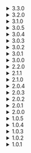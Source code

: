 <details>
  <summary>3.3.0</summary>

  [Diff from 3.2.0](https://github.com/Alorel/ngforage/compare/3.2.0...3.3.0)

  <ul>
    <li><strong>feat:</strong> It's now possible to create dedicated instances via DedicatedInstanceFactory</li>
  </ul>
</details>

<details>
  <summary>3.2.0</summary>

  [Diff from 3.1.0](https://github.com/Alorel/ngforage/compare/3.1.0...3.2.0)

  <ul>
    <li><strong>feat:</strong> Added toString() methods which return a JSON-encoded string of an object to all relevant classes.</li>
    <li><strong>refactor:</strong> Symbol.toStringTag is now added without a support check as the polyfill is required by Angular</li>
    <li><strong>refactor:</strong> Refactored internal and private methods + properties</li>
    <li><strong>refactor:</strong> Removed extraneous @Injectable() decorations on classes that have factories</li>
  </ul>
</details>

<details>
  <summary>3.1.0</summary>

  [Diff from 3.0.5](https://github.com/Alorel/ngforage/compare/3.0.5...3.1.0)

  <ul>
    <li><strong>feat:</strong> The library now makes use of better tree-shakeability provided by Angular 6.</li>
  </ul>
</details>

<details>
  <summary>3.0.5</summary>

  [Diff from 3.0.4](https://github.com/Alorel/ngforage/compare/3.0.4...3.0.5)

  <ul>
    <li><strong>fix:</strong> sessionStorage not defined bug fixed in <a href="https://github.com/Alorel/ngforage/pull/60">!60</a></li>
  </ul>
</details>

<details>
  <summary>3.0.4</summary>

  [Diff from 3.0.3](https://github.com/Alorel/ngforage/compare/3.0.3...3.0.4)

  <ul>
    <li><strong>fix:</strong> Package metadata for AoT compilation should now be generated correctly.</li>
  </ul>
</details>

<details>
  <summary>3.0.3</summary>

  [Diff from 3.0.2](https://github.com/Alorel/ngforage/compare/3.0.2...3.0.3)

  <ul>
    <li><strong>documentation:</strong> Added missing documentation for localForage as a peer dependency</li>
  </ul>
</details>

<details>
  <summary>3.0.2</summary>

  [Diff from 3.0.1](https://github.com/Alorel/ngforage/compare/3.0.1...3.0.2)

  <ul>
    <li><strong>chore:</strong> Add package keywords to npm</li>
  </ul>
</details>

<details>
  <summary>3.0.1</summary>

  [Diff from 3.0.0](https://github.com/Alorel/ngforage/compare/3.0.0...3.0.1)

  <ul>
    <li><strong>fix:</strong> Fixed the README not generating properly for the packaged version</li>
  </ul>
</details>

<details>
  <summary>3.0.0</summary>

  [Diff from 2.2.0](https://github.com/Alorel/ngforage/compare/2.2.0...3.0.0)

  <ul>
    <li><strong>chore:</strong> Packaged with Angular 6-specific dependencies</li>
  </ul>
</details>

<details>
  <summary>2.2.0</summary>

  [Diff from 2.1.1](https://github.com/Alorel/ngforage/compare/2.1.1...2.2.0)

  <ul>
    <li><strong>feat:</strong> It's now possible to create dedicated instances via DedicatedInstanceFactory</li>
  </ul>
</details>

<details>
  <summary>2.1.1</summary>

  [Diff from 2.1.0](https://github.com/Alorel/ngforage/compare/2.1.0...2.1.1)

  <ul>
    <li><strong>chore:</strong> Flagged some internal variables as internal.</li>
  </ul>
</details>

<details>
  <summary>2.1.0</summary>

  [Diff from 2.0.4](https://github.com/Alorel/ngforage/compare/2.0.4...2.1.0)

  <ul>
    <li><strong>feat:</strong> Added toString() methods which return a JSON-encoded string of an object to all relevant classes.</li>
    <li><strong>refactor:</strong> Symbol.toStringTag is now added without a support check as the polyfill is required by Angular</li>
    <li><strong>refactor:</strong> Refactored internal and private methods + properties</li>
    <li><strong>refactor:</strong> Removed extraneous @Injectable() decorations on classes that have factories</li>
  </ul>
</details>

<details>
  <summary>2.0.4</summary>

  [Diff from 2.0.3](https://github.com/Alorel/ngforage/compare/2.0.3...2.0.4)

  <ul>
    <li><strong>fix:</strong> sessionStorage not defined bug fixed in <a href="https://github.com/Alorel/ngforage/pull/60">!60</a></li>
  </ul>
</details>

<details>
  <summary>2.0.3</summary>

  [Diff from 2.0.2](https://github.com/Alorel/ngforage/compare/2.0.2...2.0.3)

  <ul>
    <li><strong>fix:</strong> Package metadata for AoT compilation should now be generated correctly.</li>
  </ul>
</details>

<details>
  <summary>2.0.2</summary>

  [Diff from 2.0.1](https://github.com/Alorel/ngforage/compare/2.0.1...2.0.2)

  <ul>
    <li><strong>documentation:</strong> Added missing documentation for localForage as a peer dependency</li>
  </ul>
</details>

<details>
  <summary>2.0.1</summary>

  [Diff from 2.0.0](https://github.com/Alorel/ngforage/compare/2.0.0...2.0.1)

  <ul>
    <li><strong>fix:</strong> Fixed the README not generating properly for the packaged version</li>
  </ul>
</details>

<details>
  <summary>2.0.0</summary>

  [Diff from 1.0.5](https://github.com/Alorel/ngforage/compare/1.0.5...2.0.0)

  <ul>
    <li><strong>breaking:</strong> NgForageModule must now be imported in the app module via `NgForageModule.forRoot()`</li>
    <li><strong>breaking:</strong> localForage is now a peer dependency</li>
    <li><strong>build:</strong> The library is now packaged with ng-packagr</li>
    <li><strong>feat:</strong> A sessionStorage wrapper driver is now available</li>
    <li><strong>feat:</strong> NgForage and NgForageCache instances can now be cloned - this is useful mainly for services that can't have a providers annotation</li>
  </ul>
</details>

<details>
  <summary>1.0.5</summary>

  [Diff from 1.0.4](https://github.com/Alorel/ngforage/compare/1.0.4...1.0.5)

  <ul>
    <li><strong>test:</strong> Added Firefox and Safari tests</li>
  </ul>
</details>

<details>
  <summary>1.0.4</summary>

  [Diff from 1.0.3](https://github.com/Alorel/ngforage/compare/1.0.3...1.0.4)

  <ul>
    <li><strong>chore:</strong> Core refactored</li>
    <li><strong>demo:</strong> Demo is now available offline</li>
  </ul>
</details>

<details>
  <summary>1.0.3</summary>

  [Diff from 1.0.2](https://github.com/Alorel/ngforage/compare/1.0.2...1.0.3)

  <ul>
    <li><strong>chore:</strong> README link fix</li>
  </ul>
</details>

<details>
  <summary>1.0.2</summary>

  [Diff from 1.0.1](https://github.com/Alorel/ngforage/compare/1.0.1...1.0.2)

  <ul>
    <li><strong>chore:</strong> Fixed CDN links</li>
    <li><strong>chore:</strong> Package cleanup</li>
  </ul>
</details>

<details>
  <summary>1.0.1</summary>

  <ul>
    <li><strong>chore:</strong> Package cleanup</li>
    <li><strong>fix:</strong> Fixed demo site generation</li>
  </ul>
</details>
